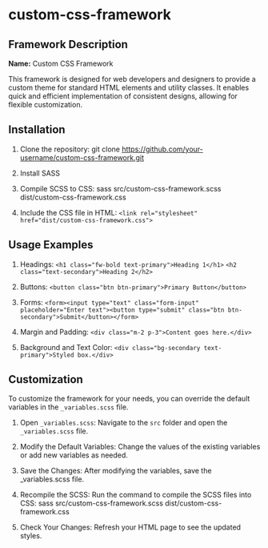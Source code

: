 # custom-css-framework

## Framework Description
**Name:** Custom CSS Framework

This framework is designed for web developers and designers to provide a custom theme for standard HTML elements and utility classes.
It enables quick and efficient implementation of consistent designs, allowing for flexible customization.

## Installation
1. Clone the repository:
git clone https://github.com/your-username/custom-css-framework.git

2. Install SASS

3. Compile SCSS to CSS:
sass src/custom-css-framework.scss dist/custom-css-framework.css

4. Include the CSS file in HTML:
`<link rel="stylesheet" href="dist/custom-css-framework.css">`

## Usage Examples
1. Headings:
`<h1 class="fw-bold text-primary">Heading 1</h1>`
`<h2 class="text-secondary">Heading 2</h2>`

2. Buttons:
`<button class="btn btn-primary">Primary Button</button>`

3. Forms:
`<form><input type="text" class="form-input" placeholder="Enter text"><button type="submit" class="btn btn-secondary">Submit</button></form>`

4. Margin and Padding:
`<div class="m-2 p-3">Content goes here.</div>`

5. Background and Text Color:
`<div class="bg-secondary text-primary">Styled box.</div>`



## Customization
To customize the framework for your needs, you can override the default variables in the `_variables.scss` file.

1. Open `_variables.scss`:
    Navigate to the `src` folder and open the `_variables.scss` file.

2. Modify the Default Variables:
    Change the values of the existing variables or add new variables as needed.

3. Save the Changes:
    After modifying the variables, save the _variables.scss file.

4. Recompile the SCSS:
    Run the command to compile the SCSS files into CSS:
    sass src/custom-css-framework.scss dist/custom-css-framework.css

5. Check Your Changes: Refresh your HTML page to see the updated styles.

